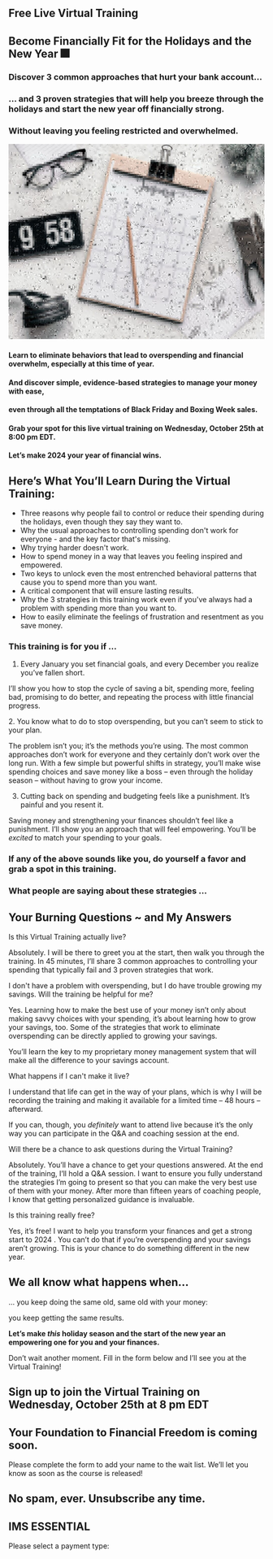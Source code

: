 ## Free Live Virtual Training

## Become Financially Fit for the Holidays and the New Year 🎆

### Discover 3 common approaches that hurt your bank account…

### … and 3 proven strategies that will help you breeze through the holidays and start the new year off financially strong.

### Without leaving you feeling restricted and overwhelmed.

 ![](attachments/January-pexels-marko-klaric-6408282-1024x781.jpg)

#### Learn to eliminate behaviors that lead to overspending and financial overwhelm, especially at this time of year.

#### And discover simple, evidence-based strategies to manage your money with ease,

#### even through all the temptations of Black Friday and Boxing Week sales.

#### Grab your spot for this live virtual training on Wednesday, October 25th at 8:00 pm EDT.

#### Let’s make 2024 your year of financial wins.

## Here’s What You’ll Learn During the Virtual Training:

- Three reasons why people fail to control or reduce their spending during the holidays, even though they say they want to.
- Why the usual approaches to controlling spending don't work for everyone - and the key factor that's missing.
- Why trying harder doesn't work.
- How to spend money in a way that leaves you feeling inspired and empowered.
- Two keys to unlock even the most entrenched behavioral patterns that cause you to spend more than you want.
- A critical component that will ensure lasting results.
- Why the 3 strategies in this training work even if you've always had a problem with spending more than you want to.
- How to easily eliminate the feelings of frustration and resentment as you save money.

### This training is for you if …

1. Every January you set financial goals, and every December you realize you’ve fallen short.

I’ll show you how to stop the cycle of saving a bit, spending more, feeling bad, promising to do better, and repeating the process with little financial progress.

2\. You know what to do to stop overspending, but you can’t seem to stick to your plan.

The problem isn’t you; it’s the methods you’re using. The most common approaches don’t work for everyone and they certainly don’t work over the long run. With a few simple but powerful shifts in strategy, you’ll make wise spending choices and save money like a boss – even through the holiday season – without having to grow your income.

3. Cutting back on spending and budgeting feels like a punishment. It’s painful and you resent it.

Saving money and strengthening your finances shouldn’t feel like a punishment. I’ll show you an approach that will feel empowering. You’ll be *excited* to match your spending to your goals.

### If any of the above sounds like you, do yourself a favor and grab a spot in this training.

### What people are saying about these strategies ...

## Your Burning Questions ~ and My Answers

Is this Virtual Training actually live?

Absolutely. I will be there to greet you at the start, then walk you through the training. In 45 minutes, I’ll share 3 common approaches to controlling your spending that typically fail and 3 proven strategies that work.

I don't have a problem with overspending, but I do have trouble growing my savings. Will the training be helpful for me?

Yes. Learning how to make the best use of your money isn’t only about making savvy choices with your spending, it’s about learning how to grow your savings, too. Some of the strategies that work to eliminate overspending can be directly applied to growing your savings.

You’ll learn the key to my proprietary money management system that will make all the difference to your savings account.

What happens if I can't make it live?

I understand that life can get in the way of your plans, which is why I will be recording the training and making it available for a limited time – 48 hours – afterward.

If you can, though, you *definitely* want to attend live because it’s the only way you can participate in the Q&A and coaching session at the end.

Will there be a chance to ask questions during the Virtual Training?

Absolutely. You’ll have a chance to get your questions answered. At the end of the training, I’ll hold a Q&A session. I want to ensure you fully understand the strategies I’m going to present so that you can make the very best use of them with your money. After more than fifteen years of coaching people, I know that getting personalized guidance is invaluable.

Is this training really free?

Yes, it’s free! I want to help you transform your finances and get a strong start to 2024 . You can’t do that if you’re overspending and your savings aren’t growing. This is your chance to do something different in the new year.

## We all know what happens when...

… you keep doing the same old, same old with your money:

you keep getting the same results.

**Let’s make *this* holiday season and the start of the new year an empowering one for you and your finances.**

Don’t wait another moment. Fill in the form below and I’ll see you at the Virtual Training!

## Sign up to join the Virtual Training on Wednesday, October 25th at 8 pm EDT

## Your Foundation to Financial Freedom is coming soon.

Please complete the form to add your name to the wait list. We’ll let you know as soon as the course is released!

## No spam, ever. Unsubscribe any time.

## IMS ESSENTIAL

Please select a payment type: